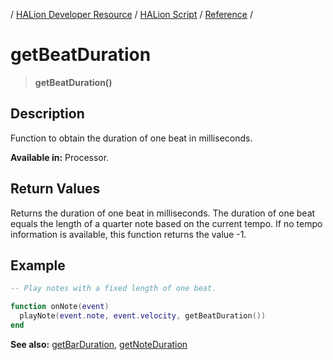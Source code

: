 / [HALion Developer Resource](../../HALion-Developer-Resource.md) / [HALion Script](./HALion-Script.md) / [Reference](./Reference.md) /

# getBeatDuration

>**getBeatDuration()**

## Description

Function to obtain the duration of one beat in milliseconds.

**Available in:** Processor.

## Return Values

Returns the duration of one beat in milliseconds. The duration of one beat equals the length of a quarter note based on the current tempo. If no tempo information is available, this function returns the value -1.

## Example

```lua
-- Play notes with a fixed length of one beat.

function onNote(event)
  playNote(event.note, event.velocity, getBeatDuration())
end
```

**See also:** [getBarDuration](./getBarDuration.md), [getNoteDuration](./getNoteDuration.md)